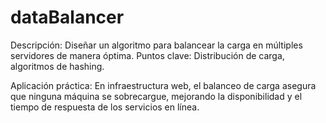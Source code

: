 # dataBalancer


Descripción: Diseñar un algoritmo para balancear la carga en múltiples servidores de manera óptima. Puntos clave: Distribución de carga, algoritmos de hashing.

Aplicación práctica: En infraestructura web, el balanceo de carga asegura que ninguna máquina se sobrecargue, mejorando la disponibilidad y el tiempo de respuesta de los servicios en línea.
